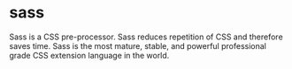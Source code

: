 # sass
Sass is a CSS pre-processor.  Sass reduces repetition of CSS and therefore saves time. Sass is the most mature, stable, and powerful professional grade CSS extension language in the world.
